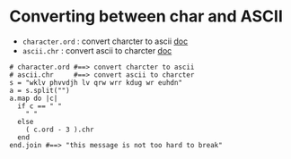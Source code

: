# Converting between char and ASCII

- `character.ord` : convert charcter to ascii [doc](http://apidock.com/rails/String/ord)
- `ascii.chr`     : convert ascii to charcter [doc](http://apidock.com/ruby/Integer/chr)

```
# character.ord #==> convert charcter to ascii
# ascii.chr     #==> convert ascii to charcter
s = "wklv phvvdjh lv qrw wrr kdug wr euhdn"
a = s.split("")
a.map do |c|
  if c == " "
    " "
  else
    ( c.ord - 3 ).chr
  end
end.join #==> "this message is not too hard to break"
```
